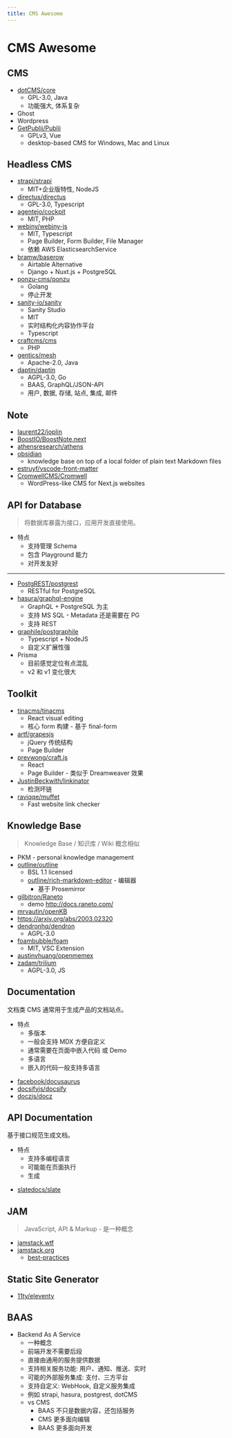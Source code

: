 ```yaml
---
title: CMS Awesome
---
```


# CMS Awesome

## CMS

- [dotCMS/core](https://github.com/dotCMS/core)
  - GPL-3.0, Java
  - 功能强大, 体系复杂
- Ghost
- Wordpress
- [GetPublii/Publii](https://github.com/GetPublii/Publii)
  - GPLv3, Vue
  - desktop-based CMS for Windows, Mac and Linux

## Headless CMS

- [strapi/strapi](https://github.com/strapi/strapi)
  - MIT+企业版特性, NodeJS
- [directus/directus](https://github.com/directus/directus)
  - GPL-3.0, Typescript
- [agentejo/cockpit](https://github.com/agentejo/cockpit)
  - MIT, PHP
- [webiny/webiny-js](https://github.com/webiny/webiny-js)
  - MIT, Typescript
  - Page Builder, Form Builder, File Manager
  - 依赖 AWS ElasticsearchService
- [bramw/baserow](https://gitlab.com/bramw/baserow)
  - Airtable Alternative
  - Django + Nuxt.js + PostgreSQL
- [ponzu-cms/ponzu](https://github.com/ponzu-cms/ponzu)
  - Golang
  - 停止开发
- [sanity-io/sanity](https://github.com/sanity-io/sanity)
  - Sanity Studio
  - MIT
  - 实时结构化内容协作平台
  - Typescript
- [craftcms/cms](https://github.com/craftcms/cms)
  - PHP
- [gentics/mesh](https://github.com/gentics/mesh)
  - Apache-2.0, Java
- [daptin/daptin](https://github.com/daptin/daptin)
  - AGPL-3.0, Go
  - BAAS, GraphQL/JSON-API
  - 用户, 数据, 存储, 站点, 集成, 邮件

## Note

- [laurent22/joplin](https://github.com/laurent22/joplin)
- [BoostIO/BoostNote.next](https://github.com/BoostIO/BoostNote.next)
- [athensresearch/athens](https://github.com/athensresearch/athens)
- [obsidian](https://obsidian.md/)
  - knowledge base on top of a local folder of plain text Markdown files
- [estruyf/vscode-front-matter](https://github.com/estruyf/vscode-front-matter)
- [CromwellCMS/Cromwell](https://github.com/CromwellCMS/Cromwell)
  - WordPress-like CMS for Next.js websites

## API for Database

> 将数据库暴露为接口，应用开发直接使用。

- 特点
  - 支持管理 Schema
  - 包含 Playground 能力
  - 对开发友好

---

- [PostgREST/postgrest](https://github.com/PostgREST/postgrest)
  - RESTful for PostgreSQL
- [hasura/graphql-engine](https://github.com/hasura/graphql-engine)
  - GraphQL + PostgreSQL 为主
  - 支持 MS SQL - Metadata 还是需要在 PG
  - 支持 REST
- [graphile/postgraphile](https://github.com/graphile/postgraphile)
  - Typescript + NodeJS
  - 自定义扩展性强
- Prisma
  - 目前感觉定位有点混乱
  - v2 和 v1 变化很大

## Toolkit

- [tinacms/tinacms](https://github.com/tinacms/tinacms)
  - React visual editing
  - 核心 form 构建 - 基于 final-form
- [artf/grapesjs](https://github.com/artf/grapesjs)
  - jQuery 传统结构
  - Page Builder
- [prevwong/craft.js](https://github.com/prevwong/craft.js)
  - React
  - Page Builder - 类似于 Dreamweaver 效果
- [JustinBeckwith/linkinator](https://github.com/JustinBeckwith/linkinator)
  - 检测坏链
- [raviqqe/muffet](https://github.com/raviqqe/muffet)
  - Fast website link checker

## Knowledge Base

> Knowledge Base / 知识库 / Wiki 概念相似

- PKM - personal knowledge management
- [outline/outline](https://github.com/outline/outline)
  - BSL 1.1 licensed
  - [outline/rich-markdown-editor](https://github.com/outline/rich-markdown-editor) - 编辑器
    - 基于 Prosemirror
- [gilbitron/Raneto](https://github.com/gilbitron/Raneto)
  - demo http://docs.raneto.com/
- [mrvautin/openKB](https://github.com/mrvautin/openKB)
- https://arxiv.org/abs/2003.02320
- [dendronhq/dendron](https://github.com/dendronhq/dendron)
  - AGPL-3.0
- [foambubble/foam](https://github.com/foambubble/foam)
  - MIT, VSC Extension
- [austinvhuang/openmemex](https://github.com/austinvhuang/openmemex)
- [zadam/trilium](https://github.com/zadam/trilium)
  - AGPL-3.0, JS

<!--
https://www.ontotext.com/knowledge-hub/
https://www.ontotext.com/knowledgehub/fundamentals/how-to-building-knowledge-graphs-in-10-steps/
-->

## Documentation

文档类 CMS 通常用于生成产品的文档站点。

- 特点
  - 多版本
  - 一般会支持 MDX 方便自定义
  - 通常需要在页面中嵌入代码 或 Demo
  - 多语言
  - 嵌入的代码一般支持多语言

* [facebook/docusaurus](https://github.com/facebook/docusaurus)
* [docsifyjs/docsify](https://github.com/docsifyjs/docsify)
* [doczjs/docz](https://github.com/doczjs/docz)

## API Documentation

基于接口规范生成文档。

- 特点
  - 支持多编程语言
  - 可能能在页面执行
  - 生成

* [slatedocs/slate](https://github.com/slatedocs/slate)

## JAM

> JavaScript, API & Markup - 是一种概念

- [jamstack.wtf](https://jamstack.wtf/)
- [jamstack.org](https://jamstack.org/)
  - [best-practices](https://jamstack.org/best-practices/)

## Static Site Generator

- [11ty/eleventy](https://github.com/11ty/eleventy)

## BAAS

- Backend As A Service
  - 一种概念
  - 前端开发不需要后段
  - 直接由通用的服务提供数据
  - 支持相关服务功能: 用户、通知、推送、实时
  - 可能的外部服务集成: 支付、三方平台
  - 支持自定义: WebHook, 自定义服务集成
  - 例如 strapi, hasura, postgrest, dotCMS
  - vs CMS
    - BAAS 不只是数据内容，还包括服务
    - CMS 更多面向编辑
    - BAAS 更多面向开发
